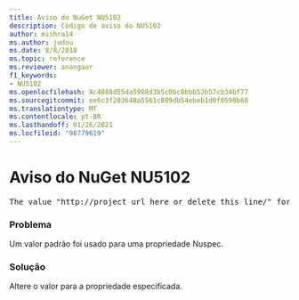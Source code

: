 ```yaml
---
title: Aviso do NuGet NU5102
description: Código de aviso do NU5102
author: mishra14
ms.author: jodou
ms.date: 8/8/2018
ms.topic: reference
ms.reviewer: anangaur
f1_keywords:
- NU5102
ms.openlocfilehash: 8c4088d55da5988d3b5c0bc8bbb52b57cb34bf77
ms.sourcegitcommit: ee6c3f203648a5561c809db54ebeb1d0f0598b68
ms.translationtype: MT
ms.contentlocale: pt-BR
ms.lasthandoff: 01/26/2021
ms.locfileid: "98779619"
---
```

# <a name="nuget-warning-nu5102"></a>Aviso do NuGet NU5102
<pre>The value "http://project_url_here_or_delete_this_line/" for ProjectUrl is a sample value and should be removed. Replace it with an appropriate value or remove it and rebuild your package.</pre>

### <a name="issue"></a>Problema

Um valor padrão foi usado para uma propriedade Nuspec.


### <a name="solution"></a>Solução

Altere o valor para a propriedade especificada.

